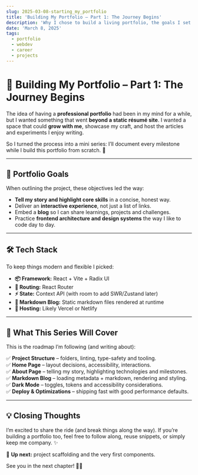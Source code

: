 ```yaml
---
slug: 2025-03-08-starting_my_portfolio
title: 'Building My Portfolio – Part 1: The Journey Begins'
description: 'Why I chose to build a living portfolio, the goals I set for it, and the stack that will power the journey.'
date: 'March 8, 2025'
tags:
  - portfolio
  - webdev
  - career
  - projects
---
```


# 🚀 Building My Portfolio – Part 1: The Journey Begins

The idea of having a **professional portfolio** had been in my mind for a while, but I wanted something that went **beyond a static résumé site**. I wanted a space that could **grow with me**, showcase my craft, and host the articles and experiments I enjoy writing.

So I turned the process into a mini series: I’ll document every milestone while I build this portfolio from scratch. 🚀

---

## 🎯 Portfolio Goals

When outlining the project, these objectives led the way:

- **Tell my story and highlight core skills** in a concise, honest way.
- Deliver an **interactive experience**, not just a list of links.
- Embed a **blog** so I can share learnings, projects and challenges.
- Practice **frontend architecture and design systems** the way I like to code day to day.

---

## 🛠 Tech Stack

To keep things modern and flexible I picked:

- **📦 Framework:** React + Vite + Radix UI
- **📍 Routing:** React Router
- **⚡ State:** Context API (with room to add SWR/Zustand later)
- **📝 Markdown Blog:** Static markdown files rendered at runtime
- **🚀 Hosting:** Likely Vercel or Netlify

---

## 📝 What This Series Will Cover

This is the roadmap I’m following (and writing about):

✅ **Project Structure** – folders, linting, type-safety and tooling.  
✅ **Home Page** – layout decisions, accessibility, interactions.  
✅ **About Page** – telling my story, highlighting technologies and milestones.  
✅ **Markdown Blog** – loading metadata + markdown, rendering and styling.  
✅ **Dark Mode** – toggles, tokens and accessibility considerations.  
✅ **Deploy & Optimizations** – shipping fast with good performance defaults.

---

## 💡 Closing Thoughts

I’m excited to share the ride (and break things along the way). If you’re building a portfolio too, feel free to follow along, reuse snippets, or simply keep me company. ✨

📌 **Up next:** project scaffolding and the very first components.

See you in the next chapter! 🚀🔥
